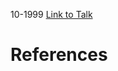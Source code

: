 

10-1999
[Link to Talk](https://www.churchofjesuschrist.org/study/general-conference/1999/10/saturday-morning-session?lang=eng)



# References
